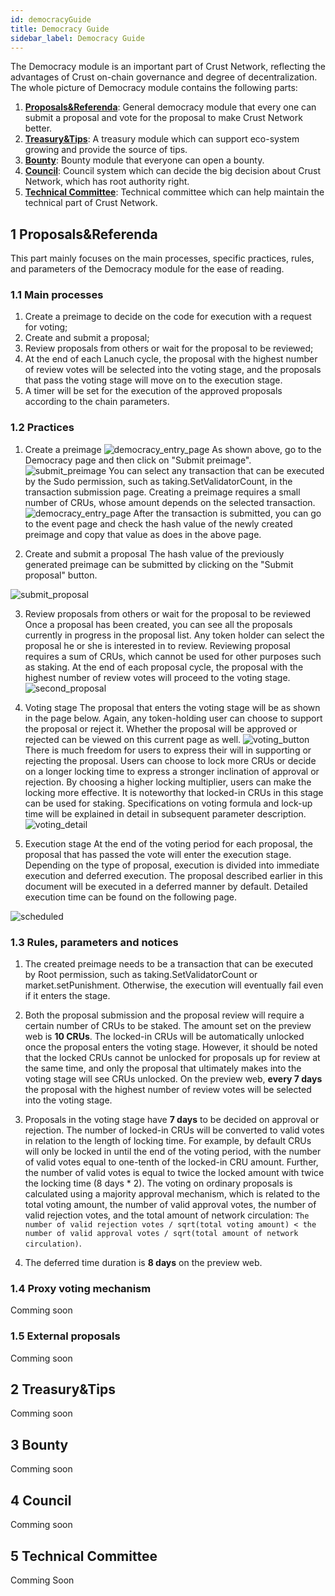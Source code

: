 ```yaml
---
id: democracyGuide
title: Democracy Guide
sidebar_label: Democracy Guide
---
```


The Democracy module is an important part of Crust Network, reflecting the advantages of Crust on-chain governance and degree of decentralization. The whole picture of Democracy module contains the following parts:

1. [**Proposals&Referenda**](#1-proposalsreferenda): General democracy module that every one can submit a proposal and vote for the proposal to make Crust Network better.
2. [**Treasury&Tips**](#2-treasurytips): A treasury module which can support eco-system growing and provide the source of tips. 
3. [**Bounty**](#3-bounty): Bounty module that everyone can open a bounty.
4. [**Council**](#4-council): Council system which can decide the big decision about Crust Network, which has root authority right.
5. [**Technical Committee**](#5-technical-committee): Technical committee which can help maintain the technical part of Crust Network.

## 1 Proposals&Referenda
This part mainly focuses on the main processes, specific practices, rules, and parameters of the Democracy module for the ease of reading.

### 1.1 Main processes
1. Create a preimage to decide on the code for execution with a request for voting;
2. Create and submit a proposal;
3. Review proposals from others or wait for the proposal to be reviewed;
4. At the end of each Lanuch cycle, the proposal with the highest number of review votes will be selected into the voting stage, and the proposals that pass the voting stage will move on to the execution stage.
5. A timer will be set for the execution of the approved proposals according to the chain parameters.

### 1.2 Practices
1. Create a preimage
![democracy_entry_page](assets/democracy/democracy_entry_page.jpeg)
As shown above, go to the Democracy page and then click on "Submit preimage".
![submit_preimage](assets/democracy/submit_preimage.png)
You can select any transaction that can be executed by the Sudo permission, such as taking.SetValidatorCount, in the transaction submission page. Creating a preimage requires a small number of CRUs, whose amount depends on the selected transaction.
![democracy_entry_page](assets/democracy/democracy_entry_page.jpeg)
After the transaction is submitted, you can go to the event page and check the hash value of the newly created preimage and copy that value as does in the above page.

2. Create and submit a proposal
  The hash value of the previously generated preimage can be submitted by clicking on the "Submit proposal" button.

  ![submit_proposal](assets/democracy/submit_proposal.png)

3. Review proposals from others or wait for the proposal to be reviewed 
  Once a proposal has been created, you can see all the proposals currently in progress in the proposal list. Any token holder can select the proposal he or she is interested in to review. Reviewing proposal requires a sum of CRUs, which cannot be used for other purposes such as staking. At the end of each proposal cycle, the proposal with the highest number of review votes will proceed to the voting stage.
  ![second_proposal](assets/democracy/second_proposal.png)

4. Voting stage
  The proposal that enters the voting stage will be as shown in the page below. Again, any token-holding user can choose to support the proposal or reject it. Whether the proposal will be approved or rejected can be viewed on this current page as well.
  ![voting_button](assets/democracy/voting_button.jpeg)
  There is much freedom for users to express their will in supporting or rejecting the proposal. Users can choose to lock more CRUs or decide on a longer locking time to express a stronger inclination of approval or rejection. By choosing a higher locking multiplier, users can make the locking more effective. It is noteworthy that locked-in CRUs in this stage can be used for staking. Specifications on voting formula and lock-up time will be explained in detail in subsequent parameter description.
  ![voting_detail](assets/democracy/voting_detail.png)

5. Execution stage
  At the end of the voting period for each proposal, the proposal that has passed the vote will enter the execution stage. Depending on the type of proposal, execution is divided into immediate execution and deferred execution. The proposal described earlier in this document will be executed in a deferred manner by default. Detailed execution time can be found on the following page.

  ![scheduled](assets/democracy/scheduled.png)

### 1.3 Rules, parameters and notices

1. The created preimage needs to be a transaction that can be executed by Root permission, such as taking.SetValidatorCount or market.setPunishment. Otherwise,  the execution will eventually fail even if it enters the stage.
2. Both the proposal submission and the proposal review will require a certain number of CRUs to be staked. The amount set on the preview web is **10 CRUs**. The locked-in CRUs will be automatically unlocked once the proposal enters the voting stage. However, it should be noted that the locked CRUs cannot be unlocked for proposals up for review at the same time, and only the proposal that ultimately makes into the voting stage will see CRUs unlocked. On the preview web, **every 7 days** the proposal with the highest number of review votes will be selected into the voting stage.

3. Proposals in the voting stage have **7 days** to be decided on approval or rejection. The number of locked-in CRUs will be converted to valid votes in relation to the length of locking time. For example, by default CRUs will only be locked in until the end of the voting period, with the number of valid votes equal to one-tenth of the locked-in CRU amount. Further, the number of valid votes is equal to twice the locked amount with twice the locking time (8 days * 2). The voting on ordinary proposals is calculated using a majority approval mechanism, which is related to the total voting amount, the number of valid approval votes, the number of valid rejection votes, and the total amount of network circulation: ``The number of valid rejection votes / sqrt(total voting amount) < the number of valid approval votes / sqrt(total amount of network circulation)``.

4. The deferred time duration is **8 days** on the preview web.

### 1.4 Proxy voting mechanism
Comming soon
### 1.5 External proposals
Comming soon

## 2 Treasury&Tips
Comming soon

## 3 Bounty
Comming soon

## 4 Council
Comming soon

## 5 Technical Committee
Comming Soon